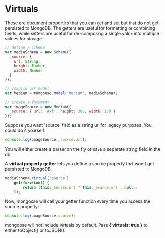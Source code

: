 # Virtuals
These are document properties that you can get and set but that do not get persisted to MongoDB. The getters are useful for formatting or combining fields, while setters are useful for de-composing a single value into multiple values for storage.

```javascript
// define a schema
var mediaSchema = new Schema({
  _source: {
    url: String,
    height: Number,
	width: Number
  }
});

// compile our model
var Medium = mongoose.model('Medium', mediaSchema);

// create a document
var imageSource = new Medium({
  _source: { url: 'Axl', height: 300, width: 150 }
});
```

Suppose you want 'source' field as a string url for legacy purposes. You could do it yourself:

```javascript
console.log(imageSource._source.url);
```

You will either create a parser on the fly or save a separate string field in the db.

A **virtual property getter** lets you define a source property that won't get persisted to MongoDB.

```javascript
mediaSchema.virtual('source').
	get(function() {
		return (this._source.url ? this._source.url : null);
	});
```

Now, mongoose will call your getter function every time you access the source property:

```javascript
console.log(imageSource.source);
```

mongoose will not include virtuals by default.
 Pass **{ virtuals: true }** to either toObject() or toJSON().
 
 
